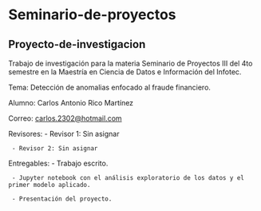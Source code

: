 # Seminario-de-proyectos

## Proyecto-de-investigacion
Trabajo de investigación para la materia Seminario de Proyectos III del 4to semestre en la Maestría en Ciencia de Datos e Información del Infotec.

Tema: Detección de anomalias enfocado al fraude financiero.

Alumno: Carlos Antonio Rico Martínez

Correo: carlos.2302@hotmail.com

Revisores:
     - Revisor 1: Sin asignar
     
     - Revisor 2: Sin asignar   
     
Entregables:
     - Trabajo escrito.
     
     - Jupyter notebook con el análisis exploratorio de los datos y el primer modelo aplicado.
     
     - Presentación del proyecto.
